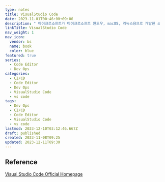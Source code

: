 ```yaml
---
type: notes
title: VisualStudio Code
date: 2023-11-01T00:46:00+09:00
description: " 마이크로소프트가 마이크로소프트 윈도우, macOS, 리눅스용으로 개발한 소스 코드 편집기"
linkTitle: VisualStudio Code
nav_weight: 1
nav_icon:
  vendor: bs
  name: book
  color: blue
featured: true
series:
  - Code Editor
  - Dev Ops
categories:
  - CI/CD
  - Code Editor
  - Dev Ops
  - VisualStudio Code
  - vs code
tags:
  - Dev Ops
  - CI/CD
  - Code Editor
  - VisualStudio Code
  - vs code
lastmod: 2023-12-10T03:12:46.667Z
draft: published
created: 2023-11-08T09:25
updated: 2023-12-11T09:30
---
```


## Reference

[Visual Studio Code Official Homepage](https://code.visualstudio.com/)
